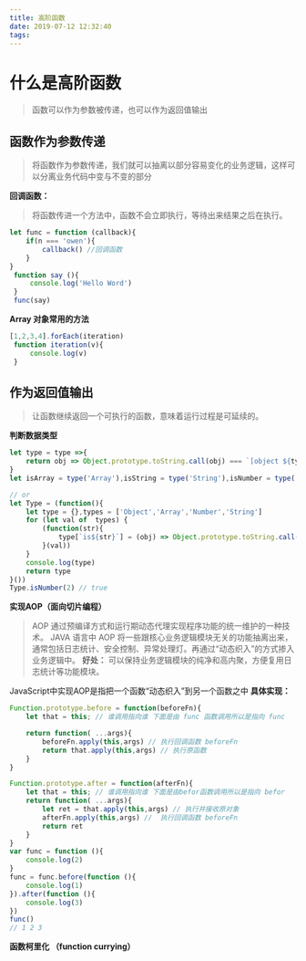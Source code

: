 ```yaml
---
title: 高阶函数
date: 2019-07-12 12:32:40
tags:
---
```

# 什么是高阶函数
> 函数可以作为参数被传递，也可以作为返回值输出

## 函数作为参数传递
> 将函数作为参数传递，我们就可以抽离以部分容易变化的业务逻辑，这样可以分离业务代码中变与不变的部分

**回调函数：**
> 将函数传进一个方法中，函数不会立即执行，等待出来结果之后在执行。
```javascript
let func = function (callback){
    if(n === 'owen'){
        callback() //回调函数
    }
}
 function say (){
     console.log('Hello Word')
 }
 func(say)
```
**Array 对象常用的方法**

```javascript
[1,2,3,4].forEach(iteration)
 function iteration(v){
     console.log(v)
 }
 ```
## 作为返回值输出
> 让函数继续返回一个可执行的函数，意味着运行过程是可延续的。

**判断数据类型**
```javascript
let type = type =>{
    return obj => Object.prototype.toString.call(obj) === `[object ${type}]`
}
let isArray = type('Array'),isString = type('String'),isNumber = type('Number'),isObject = type('Object');

// or
let Type = (function(){
    let type = {},types = ['Object','Array','Number','String']
    for (let val of  types) {
        (function(str){
            type[`is${str}`] = (obj) => Object.prototype.toString.call( obj ) === `[object ${str}]`
        }(val))
    }
    console.log(type)
    return type
}())
Type.isNumber(2) // true
```
**实现AOP（面向切片编程）**
>AOP 通过预编译方式和运行期动态代理实现程序功能的统一维护的一种技术。
JAVA 语言中 AOP 将一些跟核心业务逻辑模块无关的功能抽离出来，通常包括日志统计、安全控制、异常处理灯。再通过“动态织入”的方式掺入业务逻辑中。
**好处：** 可以保持业务逻辑模块的纯净和高内聚，方便复用日志统计等功能模块。

JavaScript中实现AOP是指把一个函数“动态织入”到另一个函数之中
**具体实现：**
```javascript
Function.prototype.before = function(beforeFn){
    let that = this; // 谁调用指向谁 下面是由 func 函数调用所以是指向 func

    return function( ...args){
        beforeFn.apply(this,args) // 执行回调函数 beforeFn
        return that.apply(this,args) // 执行原函数
    }
}

Function.prototype.after = function(afterFn){
    let that = this; // 谁调用指向谁 下面是由befor函数调用所以是指向 befor
    return function( ...args){
        let ret = that.apply(this,args) // 执行并接收原对象
        afterFn.apply(this,args) //  执行回调函数 beforeFn
        return ret
    }
}
var func = function (){
    console.log(2)
}
func = func.before(function (){
    console.log(1)
}).after(function (){
    console.log(3)
})
func()
// 1 2 3
```
**函数柯里化 （function currying）**
